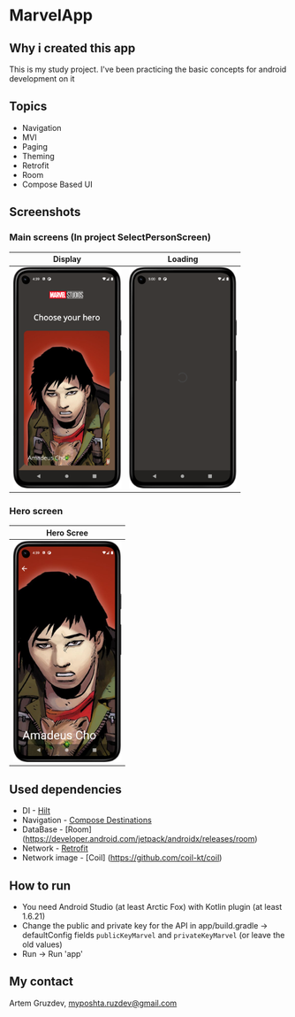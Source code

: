 # MarvelApp

## Why i created this app
This is my study project. I've been practicing the basic concepts for android development on it

## Topics
* Navigation
* MVI
* Paging
* Theming
* Retrofit
* Room
* Compose Based UI

## Screenshots

### Main screens (In project SelectPersonScreen)

|                     Display                     |                      Loading                       |
|:-----------------------------------------------:|:--------------------------------------------------:|
| <img src="assets/main_screen.png" height="400"> | <img src="assets/loading_screen.png" height="400"> |


### Hero screen

|                    Hero Scree                     |
|:-------------------------------------------------:|
| <img src="assets/person_screen.png" height="400"> |


## Used dependencies
* DI - [Hilt](https://dagger.dev/hilt/)
* Navigation - [Compose Destinations](https://github.com/raamcosta/compose-destinations)
* DataBase - [Room] (https://developer.android.com/jetpack/androidx/releases/room)
* Network - [Retrofit](https://github.com/square/retrofit)
* Network image - [Coil] (https://github.com/coil-kt/coil)

## How to run
* You need Android Studio (at least Arctic Fox) with Kotlin plugin (at least 1.6.21)
* Change the public and private key for the API in app/build.gradle -> defaultConfig
fields `publicKeyMarvel` and `privateKeyMarvel` (or leave the old values)
* Run -> Run 'app'

## My contact
Artem Gruzdev, myposhta.ruzdev@gmail.com
